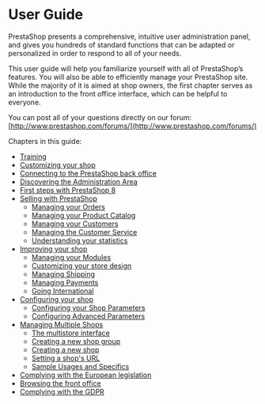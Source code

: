 # User Guide

PrestaShop presents a comprehensive, intuitive user administration panel, and gives you hundreds of standard functions that can be adapted or personalized in order to respond to all of your needs.

This user guide will help you familiarize yourself with all of PrestaShop’s features. You will also be able to efficiently manage your PrestaShop site. While the majority of it is aimed at shop owners, the first chapter serves as an introduction to the front office interface, which can be helpful to everyone.

You can post all of your questions directly on our forum: [http://www.prestashop.com/forums/](http://www.prestashop.com/forums/)

Chapters in this guide:

* [Training](broken-reference)
* [Customizing your shop](broken-reference)
* [Connecting to the PrestaShop back office](connecting-back-office.md)
* [Discovering the Administration Area](discovering-administration-area.md)
* [First steps with PrestaShop 8](first-steps.md)
* [Selling with PrestaShop](selling/)
  * [Managing your Orders](selling/managing-orders/)
  * [Managing your Product Catalog](selling/managing-catalog/)
  * [Managing your Customers](selling/managing-customers/)
  * [Managing the Customer Service](selling/managing-customer-service/)
  * [Understanding your statistics](selling/understanding-statistics.md)
* [Improving your shop](improving-shop/)
  * [Managing your Modules](improving-shop/managing-modules/)
  * [Customizing your store design](improving-shop/customizing-store-design/)
  * [Managing Shipping](improving-shop/managing-shipping/)
  * [Managing Payments](improving-shop/managing-payments/)
  * [Going International](improving-shop/going-international/)
* [Configuring your shop](configuring-shop/)
  * [Configuring your Shop Parameters](configuring-shop/shop-parameters/)
  * [Configuring Advanced Parameters](configuring-shop/advanced-parameters/)
* [Managing Multiple Shops](managing-multiple-stores/)
  * [The multistore interface](managing-multiple-stores/multistore-interface/)
  * [Creating a new shop group](broken-reference)
  * [Creating a new shop](broken-reference)
  * [Setting a shop's URL](broken-reference)
  * [Sample Usages and Specifics](managing-multiple-stores/sample-usages-and-specifics.md)
* [Complying with the European legislation](broken-reference)
* [Browsing the front office](browsing-front-office.md)
* [Complying with the GDPR](broken-reference)
